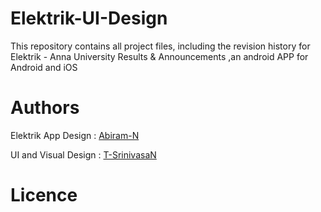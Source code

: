 # Elektrik-UI-Design
This repository contains all project files, including the revision history for Elektrik - Anna University Results &amp; Announcements ,an android APP for Android and iOS


# Authors
Elektrik App Design : [Abiram-N](https://github.com/Abiram-N)

UI and Visual Design : [T-SrinivasaN](https://github.com/T-SrinivasaN)


# Licence
